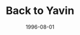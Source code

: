 ---
mission_id: yavin
slug: "back-to-yavin"
editorsChoice: yes
title: "Back to Yavin"
authors: 
    - "Peter Klassen"
date: 1996-08-01
filename: "/missions/yavin.zip"
description: "The Death Star has been destroyed, and the Rebels have recently evacuated their base on Yavin. General Jan Dodonna created data tapes of future fleet locations for each ship commander, and a copy was also made for Dodonna's assistant Whix Gardine. However Gardine failed to escape with the rest of the Alliance, and is now a prisoner of the Imperials. Gardine managed to hide the tape somewhere in the base. Seeing that they cannot allow the tape to fall into Imperial hands, and that they also cannot alert the Imperials to the existence of the tape, the Rebellion has hired Kyle Katarn to rescue Gardine, locate the tape, and blow up the base."    
cover: "yavin.png"
levelReplaced:	SECBASE
difficulty: yes
bm:	yes
fme: yes
wax: yes
three_do: yes
voc: yes
gmd: no
vue: yes
lfd: yes
base: "New level from scratch" 
editors: "DFUSE, WDFUSE, BMPDF"

---